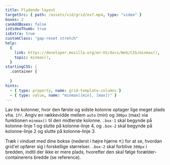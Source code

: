 ```yaml
---
title: Flydende layout
targetSrc: { path: /assets/vid/grid/ex7.mp4, type: "video" }
boxes: 2
canAddBoxes: false
isVideoThumb: true
isExtra: true
customClass: "gap-reset stretch"
help:
  {
    link: https://developer.mozilla.org/en-US/docs/Web/CSS/minmax(),
    topic: minmax(),
  }
startingCSS: |
  .container {
    
  }
hints:
  - { type: property, name: grid-template-columns }
  - { type: value, name: "minmax([min], [max])" }
---
```


Lav tre kolonner, hvor den første og sidste kolonne optager lige meget plads vha. <code data-type="value">1fr</code>. Angiv en rækkevidde mellem <code data-type="value">auto</code> (min) og <code data-type="value">300px</code> (max) via funktionen <code data-type="value">minmax()</code> til den midterste kolonne. <code class="token selector">.box-1</code> skal begynde på kolonne-linje 1 og slutte på kolonne-linje 4, og <code class="token selector">.box-2</code> skal begynde på kolonne-linje 2 og slutte på kolonne-linje 3.

Træk i vinduet med dine bokse (nederst i højre hjørne <span class="resize">↖</span>) for at se, hvordan grid'et opfører sig i forskellige størrelser. <code class="token selector">.box-2</code> skal forblive <code data-type="value">300px</code> i bredden, indtil der ikke er mere plads, hvorefter den skal følge forælder-containerens bredde (se reference).
